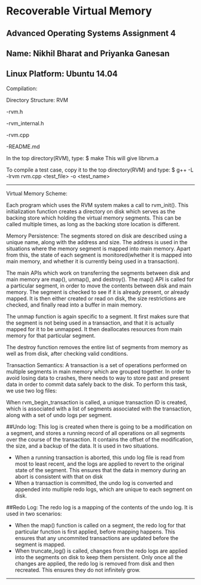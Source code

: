 # Recoverable Virtual Memory
Advanced Operating Systems Assignment 4
--------------------------------------------------------------------------------------------
Name: Nikhil Bharat and Priyanka Ganesan
--------------------------------------------------------------------------------------------
Linux Platform: Ubuntu 14.04
--------------------------------------------------------------------------------------------
Compilation:

Directory Structure:
RVM

-rvm.h

-rvm_internal.h

-rvm.cpp

-README.md

In the top directory(RVM), type: 
$ make
This will give librvm.a

To compile a test case, copy it to the top directory(RVM) and type:
$ g++ -L -lrvm rvm.cpp <test_file> -o <test_name>

--------------------------------------------------------------------------------------------
Virtual Memory Scheme:

Each program which uses the RVM system makes a call to rvm_init(). This initialization function creates a directory on disk which serves as the backing store which holding the virtual memory segments. This can be called multiple times, as long as the backing store location is different. 

Memory Persistence:
The segments stored on disk are described using a unique name, along with the address and size. The address is used in the situations where the memory segment is mapped into main memory. Apart from this, the state of each segment is monitored(whether it is mapped into main memory, and whether it is currently being used in a transaction).


The main APIs which work on transferring the segments between disk and main memory are map(), unmap(), and destroy(). The map() API is called for a particular segment, in order to move the contents between disk and main memory. The segment is checked to see if it is already present, or already mapped. It is then either created or read on disk, the size restrictions are checked, and finally read into a buffer in main memory.


The unmap function is again specific to a segment. It first makes sure that the segment is not being used in a transaction, and that it is actually mapped for it to be unmapped. It then deallocates resources from main memory for that particular segment.


The destroy function removes the entire list of segments from memory as well as from disk, after checking valid conditions. 


Transaction Semantics:
A transaction is a set of operations performed on multiple segments in main memory which are grouped together. In order to avoid losing data to crashes, there needs to way to store past and present data in order to commit data safely back to the disk. To perform this task, we use two log files:


When rvm_begin_transaction is called, a unique transaction ID is created, which is associated with a list of segments associated with the transaction, along with a set of undo logs per segment. 

##Undo log:
This log is created when there is going to be a modification on a segment, and stores a running record of all operations on all segments over the course of the transaction. It contains the offset of the modification, the size, and a backup of the data. It is used in two situations.
* When a running transaction is aborted, this undo log file is read from most to least recent, and the logs are applied to revert to the original state of the segment. This ensures that the data in memory during an abort is consistent with that on disk
* When a transaction is committed, the undo log is converted and appended into multiple redo logs, which are unique to each segment on disk.




##Redo Log:
The redo log is a mapping of the contents of the undo log. It is used in two scenarios:
* When the map() function is called on a segment, the redo log for that particular function is first applied, before mapping happens. This ensures that any uncommited transactions are updated before the segment is mapped.
* When truncate_log() is called, changes from the redo logs are applied into the segments on disk to keep them persistent. Only once all the changes are applied, the redo log is removed from disk and then recreated. This ensures they do not infinitely grow. 

--------------------------------------------------------------------------------------------